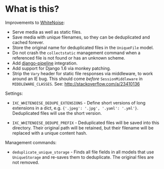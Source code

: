 # What is this?

Improvements to [WhiteNoise][0]:

  * Serve media as well as static files.
  * Save media with unique filenames, so they can be deduplicated and cached
    forever.
  * Store the original name for deduplicated files in the `UniqueFile` model.
  * Do not crash the ``collectstatic`` management command when a referenced
    file is not found or has an unknown scheme.
  * Add [django-pipeline][1] integration.
  * Add support for Django 1.6 via monkey patching.
  * Strip the `Vary` header for static file responses via middleware, to work
  	around an IE bug. This should come *before* `SessionMiddleware` in
  	`MIDDLEWARE_CLASSES`. See: http://stackoverflow.com/a/23410136

Settings:

  * `IXC_WHITENOISE_DEDUPE_EXTENSIONS` - Define short versions of long
    extensions in a dict, e.g. `{'.jpeg': '.jpg', '.yaml': '.yml'}`.
    Deduplicated files will use the short version.

  * `IXC_WHITENOISE_DEDUPE_PREFIX` - Deduplicated files will be saved into this
    directory. Their original path will be retained, but their filename
    will be replaced with a unique content hash.

Management commands:

  * `deduplicate_unique_storage` - Finds all file fields in all models that use
    `UniqueStorage` and re-saves them to deduplicate. The original files are not
    removed.

[0]: https://github.com/evansd/whitenoise/
[1]: https://github.com/jazzband/django-pipeline/
